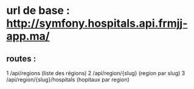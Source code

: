 # url de base : http://symfony.hospitals.api.frmjj-app.ma/

## routes : 
1 /api/regions (liste des régions)
2 /api/region/{slug} (region par slug)
3 /api/region/{slug}/hospitals (hopitaux par region)

